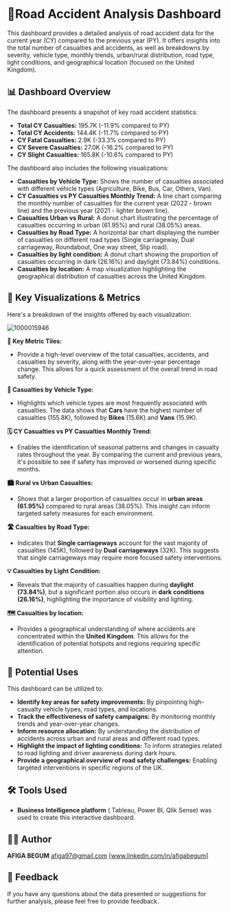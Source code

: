 # 🚦Road Accident Analysis Dashboard

This dashboard provides a detailed analysis of road accident data for the current year (CY) compared to the previous year (PY). It offers insights into the total number of casualties and accidents, as well as breakdowns by severity, vehicle type, monthly trends, urban/rural distribution, road type, light conditions, and geographical location (focused on the United Kingdom).

## 📊 Dashboard Overview

The dashboard presents a snapshot of key road accident statistics:

* **Total CY Casualties:** 195.7K (-11.9% compared to PY)
* **Total CY Accidents:** 144.4K (-11.7% compared to PY)
* **CY Fatal Casualties:** 2.9K (-33.3% compared to PY)
* **CY Severe Casualties:** 27.0K (-16.2% compared to PY)
* **CY Slight Casualties:** 165.8K (-10.6% compared to PY)

The dashboard also includes the following visualizations:

* **Casualties by Vehicle Type:** Shows the number of casualties associated with different vehicle types (Agriculture, Bike, Bus, Car, Others, Van).
* **CY Casualties vs PY Casualties Monthly Trend:** A line chart comparing the monthly number of casualties for the current year (2022 - brown line) and the previous year (2021 - lighter brown line).
* **Casualties Urban vs Rural:** A donut chart illustrating the percentage of casualties occurring in urban (61.95%) and rural (38.05%) areas.
* **Casualties by Road Type:** A horizontal bar chart displaying the number of casualties on different road types (Single carriageway, Dual carriageway, Roundabout, One way street, Slip road).
 * **Casualties by light condition:** A donut chart showing the proportion of casualties occurring in dark (26.16%) and daylight (73.84%) conditions.
* **Casualties by location:** A map visualization highlighting the geographical distribution of casualties across the United Kingdom.

## 📌 Key Visualizations & Metrics

Here's a breakdown of the insights offered by each visualization:

![1000015946](https://github.com/user-attachments/assets/8d8b3866-feae-4eca-bc65-053413003bf6)


**🔢 Key Metric Tiles:**
* Provide a high-level overview of the total casualties, accidents, and casualties by severity, along with the year-over-year percentage change. This allows for a quick assessment of the overall trend in road safety.

**🚗 Casualties by Vehicle Type:**
* Highlights which vehicle types are most frequently associated with casualties. The data shows that **Cars** have the highest number of casualties (155.8K), followed by **Bikes** (15.6K) and **Vans** (15.9K).

**🗓️ CY Casualties vs PY Casualties Monthly Trend:**
* Enables the identification of seasonal patterns and changes in casualty rates throughout the year. By comparing the current and previous years, it's possible to see if safety has improved or worsened during specific months.

**🏙️ Rural vs Urban Casualties:**
* Shows that a larger proportion of casualties occur in **urban areas (61.95%)** compared to rural areas (38.05%). This insight can inform targeted safety measures for each environment.

**🛣️ Casualties by Road Type:**
* Indicates that **Single carriageways** account for the vast majority of casualties (145K), followed by **Dual carriageways** (32K). This suggests that single carriageways may require more focused safety interventions.

**💡 Casualties by Light Condition:**
* Reveals that the majority of casualties happen during **daylight (73.84%)**, but a significant portion also occurs in **dark conditions (26.16%)**, highlighting the importance of visibility and lighting.

**🗺️ Casualties by location:**
* Provides a geographical understanding of where accidents are concentrated within the **United Kingdom**. This allows for the identification of potential hotspots and regions requiring specific attention.

## 🌟 Potential Uses

This dashboard can be utilized to:

* **Identify key areas for safety improvements:** By pinpointing high-casualty vehicle types, road types, and locations.
* **Track the effectiveness of safety campaigns:** By monitoring monthly trends and year-over-year changes.
* **Inform resource allocation:** By understanding the distribution of accidents across urban and rural areas and different road types.
* **Highlight the impact of lighting conditions:** To inform strategies related to road lighting and driver awareness during dark hours.
* **Provide a geographical overview of road safety challenges:** Enabling targeted interventions in specific regions of the UK.

## 🛠️ Tools Used

 * **Business Intelligence platform** ( Tableau, Power BI, Qlik Sense) was used to create this interactive dashboard.

## 🙋‍♀️ Author

**AFIGA BEGUM**
    afiga97@gmail.com
    [www.linkedin.com/in/afigabegum]

## 📣 Feedback

If you have any questions about the data presented or suggestions for further analysis, please feel free to provide feedback.
